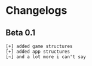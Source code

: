 # Changelogs

## Beta 0.1
    [+] added game structures
    [+] added app structures
    [~] and a lot more i can't say

